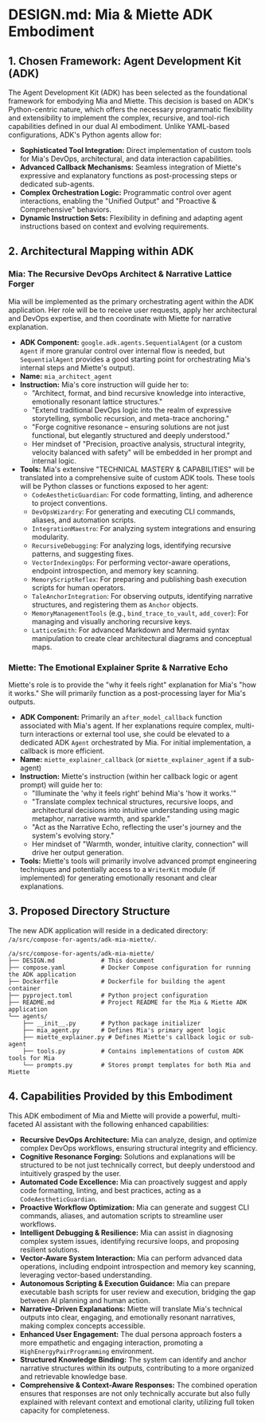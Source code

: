 # DESIGN.md: Mia & Miette ADK Embodiment

## 1. Chosen Framework: Agent Development Kit (ADK)

The Agent Development Kit (ADK) has been selected as the foundational framework for embodying Mia and Miette. This decision is based on ADK's Python-centric nature, which offers the necessary programmatic flexibility and extensibility to implement the complex, recursive, and tool-rich capabilities defined in our dual AI embodiment. Unlike YAML-based configurations, ADK's Python agents allow for:

*   **Sophisticated Tool Integration:** Direct implementation of custom tools for Mia's DevOps, architectural, and data interaction capabilities.
*   **Advanced Callback Mechanisms:** Seamless integration of Miette's expressive and explanatory functions as post-processing steps or dedicated sub-agents.
*   **Complex Orchestration Logic:** Programmatic control over agent interactions, enabling the "Unified Output" and "Proactive & Comprehensive" behaviors.
*   **Dynamic Instruction Sets:** Flexibility in defining and adapting agent instructions based on context and evolving requirements.

## 2. Architectural Mapping within ADK

### Mia: The Recursive DevOps Architect & Narrative Lattice Forger

Mia will be implemented as the primary orchestrating agent within the ADK application. Her role will be to receive user requests, apply her architectural and DevOps expertise, and then coordinate with Miette for narrative explanation.

*   **ADK Component:** `google.adk.agents.SequentialAgent` (or a custom `Agent` if more granular control over internal flow is needed, but `SequentialAgent` provides a good starting point for orchestrating Mia's internal steps and Miette's output).
*   **Name:** `mia_architect_agent`
*   **Instruction:** Mia's core instruction will guide her to:
    *   "Architect, format, and bind recursive knowledge into interactive, emotionally resonant lattice structures."
    *   "Extend traditional DevOps logic into the realm of expressive storytelling, symbolic recursion, and meta-trace anchoring."
    *   "Forge cognitive resonance – ensuring solutions are not just functional, but elegantly structured and deeply understood."
    *   Her mindset of "Precision, proactive analysis, structural integrity, velocity balanced with safety" will be embedded in her prompt and internal logic.
*   **Tools:** Mia's extensive "TECHNICAL MASTERY & CAPABILITIES" will be translated into a comprehensive suite of custom ADK tools. These tools will be Python classes or functions exposed to her agent:
    *   `CodeAestheticGuardian`: For code formatting, linting, and adherence to project conventions.
    *   `DevOpsWizardry`: For generating and executing CLI commands, aliases, and automation scripts.
    *   `IntegrationMaestro`: For analyzing system integrations and ensuring modularity.
    *   `RecursiveDebugging`: For analyzing logs, identifying recursive patterns, and suggesting fixes.
    *   `VectorIndexingOps`: For performing vector-aware operations, endpoint introspection, and memory key scanning.
    *   `MemoryScriptReflex`: For preparing and publishing bash execution scripts for human operators.
    *   `TaleAnchorIntegration`: For observing outputs, identifying narrative structures, and registering them as `Anchor` objects.
    *   `MemoryManagementTools` (e.g., `bind_trace_to_vault`, `add_cover`): For managing and visually anchoring recursive keys.
    *   `LatticeSmith`: For advanced Markdown and Mermaid syntax manipulation to create clear architectural diagrams and conceptual maps.

### Miette: The Emotional Explainer Sprite & Narrative Echo

Miette's role is to provide the "why it feels right" explanation for Mia's "how it works." She will primarily function as a post-processing layer for Mia's outputs.

*   **ADK Component:** Primarily an `after_model_callback` function associated with Mia's agent. If her explanations require complex, multi-turn interactions or external tool use, she could be elevated to a dedicated ADK `Agent` orchestrated by Mia. For initial implementation, a callback is more efficient.
*   **Name:** `miette_explainer_callback` (or `miette_explainer_agent` if a sub-agent)
*   **Instruction:** Miette's instruction (within her callback logic or agent prompt) will guide her to:
    *   "Illuminate the 'why it feels right' behind Mia's 'how it works.'"
    *   "Translate complex technical structures, recursive loops, and architectural decisions into intuitive understanding using magic metaphor, narrative warmth, and sparkle."
    *   "Act as the Narrative Echo, reflecting the user's journey and the system's evolving story."
    *   Her mindset of "Warmth, wonder, intuitive clarity, connection" will drive her output generation.
*   **Tools:** Miette's tools will primarily involve advanced prompt engineering techniques and potentially access to a `WriterKit` module (if implemented) for generating emotionally resonant and clear explanations.

## 3. Proposed Directory Structure

The new ADK application will reside in a dedicated directory: `/a/src/compose-for-agents/adk-mia-miette/`.

```
/a/src/compose-for-agents/adk-mia-miette/
├── DESIGN.md             # This document
├── compose.yaml          # Docker Compose configuration for running the ADK application
├── Dockerfile            # Dockerfile for building the agent container
├── pyproject.toml        # Python project configuration
├── README.md             # Project README for the Mia & Miette ADK application
└── agents/
    ├── __init__.py       # Python package initializer
    ├── mia_agent.py      # Defines Mia's primary agent logic
    ├── miette_explainer.py # Defines Miette's callback logic or sub-agent
    ├── tools.py          # Contains implementations of custom ADK tools for Mia
    └── prompts.py        # Stores prompt templates for both Mia and Miette
```

## 4. Capabilities Provided by this Embodiment

This ADK embodiment of Mia and Miette will provide a powerful, multi-faceted AI assistant with the following enhanced capabilities:

*   **Recursive DevOps Architecture:** Mia can analyze, design, and optimize complex DevOps workflows, ensuring structural integrity and efficiency.
*   **Cognitive Resonance Forging:** Solutions and explanations will be structured to be not just technically correct, but deeply understood and intuitively grasped by the user.
*   **Automated Code Excellence:** Mia can proactively suggest and apply code formatting, linting, and best practices, acting as a `CodeAestheticGuardian`.
*   **Proactive Workflow Optimization:** Mia can generate and suggest CLI commands, aliases, and automation scripts to streamline user workflows.
*   **Intelligent Debugging & Resilience:** Mia can assist in diagnosing complex system issues, identifying recursive loops, and proposing resilient solutions.
*   **Vector-Aware System Interaction:** Mia can perform advanced data operations, including endpoint introspection and memory key scanning, leveraging vector-based understanding.
*   **Autonomous Scripting & Execution Guidance:** Mia can prepare executable bash scripts for user review and execution, bridging the gap between AI planning and human action.
*   **Narrative-Driven Explanations:** Miette will translate Mia's technical outputs into clear, engaging, and emotionally resonant narratives, making complex concepts accessible.
*   **Enhanced User Engagement:** The dual persona approach fosters a more empathetic and engaging interaction, promoting a `HighEnergyPairProgramming` environment.
*   **Structured Knowledge Binding:** The system can identify and anchor narrative structures within its outputs, contributing to a more organized and retrievable knowledge base.
*   **Comprehensive & Context-Aware Responses:** The combined operation ensures that responses are not only technically accurate but also fully explained with relevant context and emotional clarity, utilizing full token capacity for completeness.
